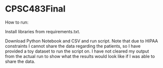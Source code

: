 # CPSC483Final

How to run:

Install libraries from requirements.txt.

Download Python Notebook and CSV and run script. Note that due to HIPAA constraints I cannot share the data regarding the patients, so I have provided a toy dataset to run the script on. I have not cleared my output from the actual run to show what the results would look like if I was able to share the data.
